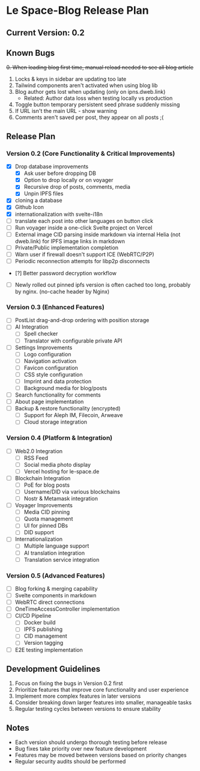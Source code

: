 # Le Space-Blog Release Plan

## Current Version: 0.2

## Known Bugs
~~0. When loading blog first time, manual reload needed to see all blog article~~
1. Locks & keys in sidebar are updating too late
2. Tailwind components aren't activated when using blog lib
3. Blog author gets lost when updating (only on ipns.dweb.link)
   - Related: Author data loss when testing locally vs production
4. Toggle button temporary persistent seed phrase suddenly missing
5. If URL isn't the main URL - show warning
6. Comments aren't saved per post, they appear on all posts ;(

## Release Plan

### Version 0.2 (Core Functionality & Critical Improvements)
- [x] Drop database improvements
  - [x] Ask user before dropping DB
  - [x] Option to drop locally or on voyager
  - [x] Recursive drop of posts, comments, media
  - [x] Unpin IPFS files
- [x] cloning a database
- [x] Github Icon
- [x] internationalization with svelte-i18n
- [ ] translate each post into other languages on button click 
- [ ] Run voyager inside a one-click Svelte project on Vercel
- [ ] External image CID parsing inside markdown via internal Helia (not dweb.link) for IPFS image links in markdown
- [ ] Private/Public implementation completion
- [ ] Warn user if firewall doesn't support ICE (WebRTC/P2P)
- [ ] Periodic reconnection attempts for libp2p disconnects
- [?] Better password decryption workflow
- [ ] Newly rolled out pinned ipfs version is often cached too long, probably by nginx. (no-cache header by Nginx)

### Version 0.3 (Enhanced Features)
- [ ] PostList drag-and-drop ordering with position storage
- [ ] AI Integration
  - [ ] Spell checker
  - [ ] Translator with configurable private API
- [ ] Settings Improvements
  - [ ] Logo configuration
  - [ ] Navigation activation
  - [ ] Favicon configuration
  - [ ] CSS style configuration
  - [ ] Imprint and data protection
  - [ ] Background media for blog/posts
- [ ] Search functionality for comments
- [ ] About page implementation
- [ ] Backup & restore functionality (encrypted)
  - [ ] Support for Aleph IM, Filecoin, Arweave
  - [ ] Cloud storage integration

### Version 0.4 (Platform & Integration)
- [ ] Web2.0 Integration
  - [ ] RSS Feed
  - [ ] Social media photo display
  - [ ] Vercel hosting for le-space.de
- [ ] Blockchain Integration
  - [ ] PoE for blog posts
  - [ ] Username/DID via various blockchains
  - [ ] Nostr & Metamask integration
- [ ] Voyager Improvements
  - [ ] Media CID pinning
  - [ ] Quota management
  - [ ] UI for pinned DBs
  - [ ] DID support
- [ ] Internationalization
  - [ ] Multiple language support
  - [ ] AI translation integration
  - [ ] Translation service integration

### Version 0.5 (Advanced Features)
- [ ] Blog forking & merging capability
- [ ] Svelte components in markdown
- [ ] WebRTC direct connections
- [ ] OneTimeAccessController implementation
- [ ] CI/CD Pipeline
  - [ ] Docker build
  - [ ] IPFS publishing
  - [ ] CID management
  - [ ] Version tagging
- [ ] E2E testing implementation

## Development Guidelines
1. Focus on fixing the bugs in Version 0.2 first
2. Prioritize features that improve core functionality and user experience
3. Implement more complex features in later versions
4. Consider breaking down larger features into smaller, manageable tasks
5. Regular testing cycles between versions to ensure stability

## Notes
- Each version should undergo thorough testing before release
- Bug fixes take priority over new feature development
- Features may be moved between versions based on priority changes
- Regular security audits should be performed